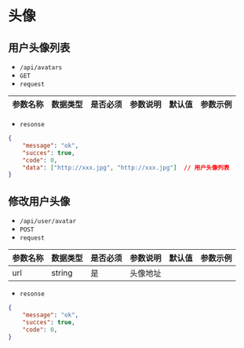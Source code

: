 # 头像
## 用户头像列表
- `/api/avatars`
- `GET`
- `request`

| 参数名称 | 数据类型 | 是否必须 |参数说明|默认值|参数示例|
| :-----| :---- | :---- | :---- | :---- | :---- |

- `resonse`
```json
{
    "message": "ok",
    "succes": true,
    "code": 0,
    "data": ["http://xxx.jpg", "http://xxx.jpg"]  // 用户头像列表
}
```

## 修改用户头像
- `/api/user/avatar`
- `POST`
- `request`

| 参数名称 | 数据类型 | 是否必须 |参数说明|默认值|参数示例|
| :-----| :---- | :---- | :---- | :---- | :---- |
| url | string | 是 | 头像地址||

- `resonse`
```json
{
    "message": "ok",
    "succes": true,
    "code": 0,
}
```